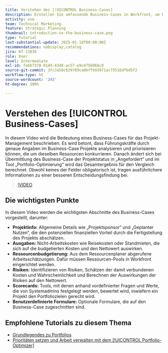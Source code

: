 ```yaml
---
title: Verstehen des [!UICONTROL Business-Cases]
description: Erstellen Sie umfassende Business-Cases in Workfront, um Projekte zu priorisieren, indem Sie ausführliche Projektinformationen, Ausgaben, Arbeits- und Risikoanalysen, Scorecards und benutzerdefinierte Formulare einschließen, um ein fundiertes Portfolio-Management zu ermöglichen.
activity: use
team: Technical Marketing
feature: Strategic Planning
thumbnail: introduction-to-the-business-case.png
type: Tutorial
last-substantial-update: 2025-01-10T00:00:00Z
recommendations: noDisplay,catalog
jira: KT-13836
role: User
level: Intermediate
exl-id: febb7378-81d4-4348-ac57-e9c4756966c0
source-git-commit: 3fc3a58c829769ca06ffb93971ac75516dfbd5f2
workflow-type: ht
source-wordcount: '243'
ht-degree: 100%

---
```


# Verstehen des [!UICONTROL Business-Cases]

In diesem Video wird die Bedeutung eines Business-Cases für das Projekt-Management beschrieben. Es wird betont, dass Führungskräfte durch genaue Angaben im Business-Case Projekte analysieren und priorisieren können, die um dieselben Ressourcen konkurrieren. Danach ändert sich bei Übermittlung des Business-Case der Projektstatus in „Angefordert“ und im Tool „Portfolio-Optimierung“ wird das Gesamtergebnis für den Vergleich berechnet. Obwohl keines der Felder obligatorisch ist, tragen ausführlichere Informationen zu einer besseren Entscheidungsfindung bei. 

>[!VIDEO](https://video.tv.adobe.com/v/3442853/?quality=12&learn=on&enablevpops&captions=ger)

## Die wichtigsten Punkte

In diesem Video werden die wichtigsten Abschnitte des Business-Cases vorgestellt, darunter:

* **Projektinfo:** Allgemeine Details wie „Projektsponsor“ und „Geplanter Nutzen“, die den potenziellen finanziellen Vorteil durch die Fertigstellung des Projekts abschätzen. 
* **Ausgaben:** Nicht-Arbeitskosten wie Reisekosten oder Standmieten, die sich auf die budgetierten Kosten und den Nettowert auswirken. 
* **Ressourcenbudgetierung:** Aus dem Ressourcenplaner abgerufene Arbeitsschätzungen. Dafür müssen Ressourcen-Pools in Workfront eingerichtet werden. 
* **Risiken:** Identifizieren von Risiken, Schätzen der damit verbundenen Kosten und Wahrscheinlichkeit und Berechnen der Auswirkungen der Risiken auf den Nettowert. 
* **Scorecards:** Tools, mit denen anhand vordefinierter Fragen und Werte, die von Systemadmins festgelegt werden, bewertet wird, inwiefern ein Projekt den Portfoliozielen gerecht wird. 
* **Benutzerdefinierte Formulare:** Optionale Formulare, die auf den Business-Case zugeschnitten sind. 


## Empfohlene Tutorials zu diesem Thema

* [Grundlegendes zu Portfolios](/help/portfolios-and-programs/overview-of-adobe-workfront-portfolios.md)
* [Prioritäten setzen und Arbeit verwalten mit dem [!UICONTROL Portfolio-Optimizer]](/help/portfolios-and-programs/prioritize-and-manage-work-with-portfolios.md)
